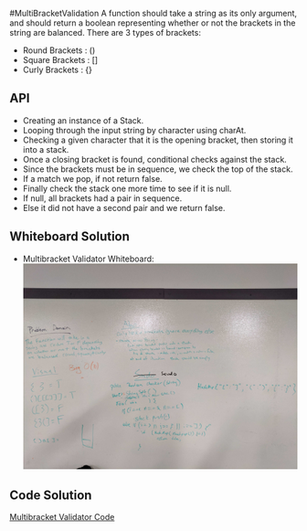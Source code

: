 #MultiBracketValidation
A function should take a string as its only argument, and should return a boolean representing whether or not the brackets in the string are balanced. There are 3 types of brackets:
- Round Brackets : ()
- Square Brackets : []
- Curly Brackets : {}

## API
- Creating an instance of a Stack.
- Looping through the input string by character using charAt.
- Checking a given character that it is the opening bracket, then storing it into a stack.
- Once a closing bracket is found, conditional checks against the stack.
- Since the brackets must be in sequence, we check the top of the stack.
- If a match we pop, if not return false.
- Finally check the stack one more time to see if it is null.
- If null, all brackets had a pair in sequence.
- Else it did not have a second pair and we return false.

## Whiteboard Solution
- Multibracket Validator Whiteboard: ![MultibracketValidator Whiteboard Solution](https://github.com/c23-repo/data-structures-and-algorithms/blob/master/code401Challenges/assets/img/MultiBracketValidation.jpg)

## Code Solution
[Multibracket Validator Code](https://github.com/c23-repo/data-structures-and-algorithms/blob/master/code401Challenges/src/main/java/code401Challenges/multibracketvalidation/MultiBracketValidation.java)
